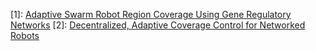 [1]: [Adaptive Swarm Robot Region Coverage Using Gene Regulatory Networks](http://download.springer.com/static/pdf/265/chp%253A10.1007%252F978-3-319-10401-0_18.pdf?originUrl=http%3A%2F%2Flink.springer.com%2Fchapter%2F10.1007%2F978-3-319-10401-0_18&token2=exp=1457199940~acl=%2Fstatic%2Fpdf%2F265%2Fchp%25253A10.1007%25252F978-3-319-10401-0_18.pdf%3ForiginUrl%3Dhttp%253A%252F%252Flink.springer.com%252Fchapter%252F10.1007%252F978-3-319-10401-0_18*~hmac=59aa1e1e0f36c7c781e48533fd50bfc4fbdce535776bd12c74c2cf09eef0bddd)
[2]: [Decentralized, Adaptive Coverage Control for Networked Robots](http://web.mit.edu/nsl/www/preprints/Adaptive_Coverage08.pdf)
